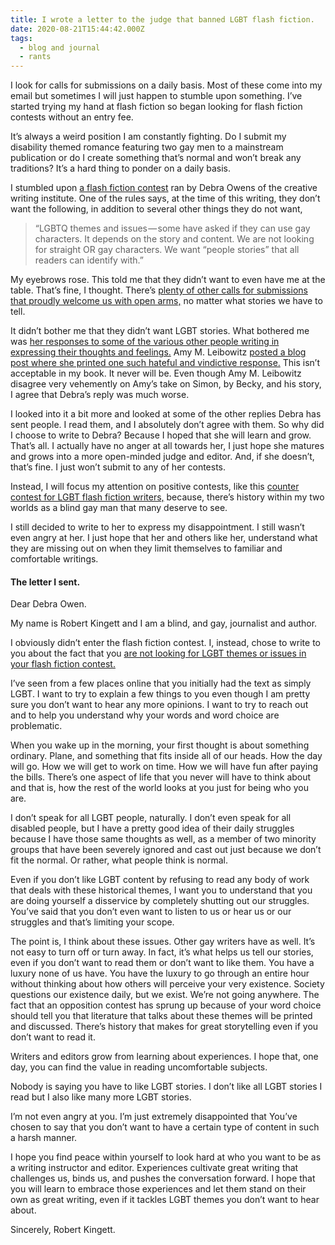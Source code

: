 ```yaml
---
title: I wrote a letter to the judge that banned LGBT flash fiction.
date: 2020-08-21T15:44:42.000Z
tags:
  - blog and journal
  - rants
---
```


I look for calls for submissions on a daily basis. Most of these come into my email but sometimes I will just happen to stumble upon something. I’ve started trying my hand at flash fiction so began looking for flash fiction contests without an entry fee.

It’s always a weird position I am constantly fighting. Do I submit my disability themed romance featuring two gay men to a mainstream publication or do I create something that’s normal and won’t break any traditions? It’s a hard thing to ponder on a daily basis.

I stumbled upon [a flash fiction contest](https://www.creativewritinginstitute.org/contests/?fbclid=IwAR0g9Fsx2nPHVV3T5b7s1zZMccGAb3sb3CZmJm5asYt2GgmiHPuoMLjv7iQ) ran by Debra Owens of the creative writing institute. One of the rules says, at the time of this writing, they don’t want the following, in addition to several other things they do not want,

> “LGBTQ themes and issues — some have asked if they can use gay characters. It depends on the story and content. We are not looking for straight OR gay characters. We want “people stories” that all readers can identify with.”

My eyebrows rose. This told me that they didn’t want to even have me at the table. That’s fine, I thought. There’s [plenty of other calls for submissions that proudly welcome us with open arms,](https://www.lambdaliterary.org/category/subs/) no matter what stories we have to tell.

It didn’t bother me that they didn’t want LGBT stories. What bothered me was [her responses to some of the various other people writing in expressing their thoughts and feelings.](https://m.facebook.com/mbasic/comment/advanced/?target_id=1948668361891039&pap&at=compose&photo_comment) Amy M. Leibowitz [posted a blog post where she printed one such hateful and vindictive response.](http://amleibowitz.com/2018/10/12/when-flash-fiction-contests-go-hatefully-bad/) This isn’t acceptable in my book. It never will be. Even though Amy M. Leibowitz disagree very vehemently on Amy’s take on Simon, by Becky, and his story, I agree that Debra’s reply was much worse.

I looked into it a bit more and looked at some of the other replies Debra has sent people. I read them, and I absolutely don’t agree with them. So why did I choose to write to Debra? Because I hoped that she will learn and grow. That’s all. I actually have no anger at all towards her, I just hope she matures and grows into a more open-minded judge and editor. And, if she doesn’t, that’s fine. I just won’t submit to any of her contests.

Instead, I will focus my attention on positive contests, like this [counter contest for LGBT flash fiction writers,](https://writershq.co.uk/from-lgbtq-with-love-the-fight-back-flash-fiction-contest/) because, there’s history within my two worlds as a blind gay man that many deserve to see.

I still decided to write to her to express my disappointment. I still wasn’t even angry at her. I just hope that her and others like her, understand what they are missing out on when they limit themselves to familiar and comfortable writings.

#### The letter I sent.

Dear Debra Owen.

My name is Robert Kingett and I am a blind, and gay, journalist and author.

I obviously didn’t enter the flash fiction contest. I, instead, chose to write to you about the fact that you [are not looking for LGBT themes or issues in your flash fiction contest.](https://www.creativewritinginstitute.org/contests/?fbclid=IwAR0g9Fsx2nPHVV3T5b7s1zZMccGAb3sb3CZmJm5asYt2GgmiHPuoMLjv7iQ)

I’ve seen from a few places online that you initially had the text as simply LGBT. I want to try to explain a few things to you even though I am pretty sure you don’t want to hear any more opinions. I want to try to reach out and to help you understand why your words and word choice are problematic.

When you wake up in the morning, your first thought is about something ordinary. Plane, and something that fits inside all of our heads. How the day will go. How we will get to work on time. How we will have fun after paying the bills. There’s one aspect of life that you never will have to think about and that is, how the rest of the world looks at you just for being who you are.

I don’t speak for all LGBT people, naturally. I don’t even speak for all disabled people, but I have a pretty good idea of their daily struggles because I have those same thoughts as well, as a member of two minority groups that have been severely ignored and cast out just because we don’t fit the normal. Or rather, what people think is normal.

Even if you don’t like LGBT content by refusing to read any body of work that deals with these historical themes, I want you to understand that you are doing yourself a disservice by completely shutting out our struggles. You’ve said that you don’t even want to listen to us or hear us or our struggles and that’s limiting your scope.

The point is, I think about these issues. Other gay writers have as well. It’s not easy to turn off or turn away. In fact, it’s what helps us tell our stories, even if you don’t want to read them or don’t want to like them. You have a luxury none of us have. You have the luxury to go through an entire hour without thinking about how others will perceive your very existence. Society questions our existence daily, but we exist. We’re not going anywhere. The fact that an opposition contest has sprung up because of your word choice should tell you that literature that talks about these themes will be printed and discussed. There’s history that makes for great storytelling even if you don’t want to read it.

Writers and editors grow from learning about experiences. I hope that, one day, you can find the value in reading uncomfortable subjects.

Nobody is saying you have to like LGBT stories. I don’t like all LGBT stories I read but I also like many more LGBT stories.

I’m not even angry at you. I’m just extremely disappointed that You’ve chosen to say that you don’t want to have a certain type of content in such a harsh manner.

I hope you find peace within yourself to look hard at who you want to be as a writing instructor and editor. Experiences cultivate great writing that challenges us, binds us, and pushes the conversation forward. I hope that you will learn to embrace those experiences and let them stand on their own as great writing, even if it tackles LGBT themes you don’t want to hear about.

Sincerely, Robert Kingett.
